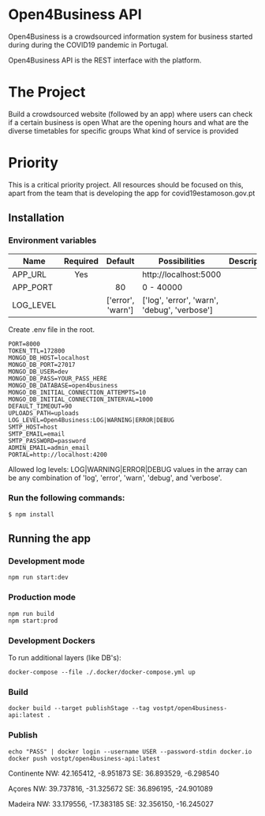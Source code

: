 # Open4Business API
Open4Business is a crowdsourced information system for business started during during the COVID19 pandemic in Portugal.

Open4Business API is the REST interface with the platform.

# The Project
Build a crowdsourced website (followed by an app) where users can check if a certain business is open What are the opening hours and what are the diverse timetables for specific groups What kind of service is provided

# Priority
This is a critical priority project. All resources should be focused on this, apart from the team that is developing the app for covid19estamoson.gov.pt


## Installation

### Environment variables

| Name        | Required | Default           | Possibilities                                | Description |
| ----------- | :------: | :---------------: | -------------------------------------------- | ----------- |
| APP_URL     |   Yes    |                   | http://localhost:5000                        |             |
| APP_PORT    |          | 80                | 0 - 40000                                    |             |
| LOG_LEVEL   |          | ['error', 'warn'] | ['log', 'error', 'warn', 'debug', 'verbose'] |             |

Create .env file in the root.
``` 
PORT=8000
TOKEN_TTL=172800
MONGO_DB_HOST=localhost
MONGO_DB_PORT=27017
MONGO_DB_USER=dev
MONGO_DB_PASS=YOUR_PASS_HERE
MONGO_DB_DATABASE=open4business
MONGO_DB_INITIAL_CONNECTION_ATTEMPTS=10
MONGO_DB_INITIAL_CONNECTION_INTERVAL=1000
DEFAULT_TIMEOUT=90
UPLOADS_PATH=uploads
LOG_LEVEL=Open4Business:LOG|WARNING|ERROR|DEBUG
SMTP_HOST=host
SMTP_EMAIL=email
SMTP_PASSWORD=password
ADMIN_EMAIL=admin_email
PORTAL=http://localhost:4200
```
Allowed log levels: LOG|WARNING|ERROR|DEBUG
values in the array can be any combination of 'log', 'error', 'warn', 'debug', and 'verbose'.

### Run the following commands:

``` 
$ npm install
```

## Running the app
### Development mode

``` 
npm run start:dev
```

### Production mode
``` 
npm run build
npm start:prod
```

### Development Dockers
To run additional layers (like DB's):
``` 
docker-compose --file ./.docker/docker-compose.yml up

```

### Build
```
docker build --target publishStage --tag vostpt/open4business-api:latest .
```

### Publish
```
echo "PASS" | docker login --username USER --password-stdin docker.io
docker push vostpt/open4business-api:latest
```

Continente
NW: 42.165412, -8.951873
SE: 36.893529, -6.298540

Açores
NW: 39.737816, -31.325672
SE: 36.896195, -24.901089

Madeira
NW: 33.179556, -17.383185
SE: 32.356150, -16.245027